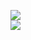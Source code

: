 [![](https://img.shields.io/badge/Made%20With-Github%20Spray-lightgrey.svg?style=for-the-badge&logo=github)](https://github.com/Annihil/github-spray#2174)  
[![](https://i.imgur.com/2DrTn0Z.gif)](https://github.com/Annihil/github-spray)